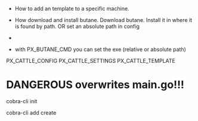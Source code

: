 
* How to add an template to a specific machine.

* How download and install butane.
  Download butane. Install it in where it is found by path. 
  OR set an absolute path in config
  
* 
* with PX_BUTANE_CMD you can set the exe  (relative or absolute path)

PX_CATTLE_CONFIG
PX_CATTLE_SETTINGS
PX_CATTLE_TEMPLATE


# DANGEROUS overwrites main.go!!!
cobra-cli init

cobra-cli add create

